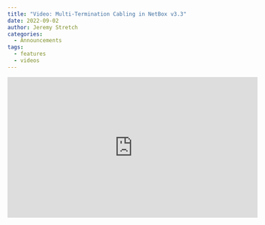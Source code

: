```yaml
---
title: "Video: Multi-Termination Cabling in NetBox v3.3"
date: 2022-09-02
author: Jeremy Stretch
categories:
  - Announcements
tags:
  - features
  - videos
---
```

<iframe width="560" height="315" src="https://www.youtube.com/embed/5JQlApaS8gM" title="YouTube video player" frameborder="0" allow="accelerometer; autoplay; clipboard-write; encrypted-media; gyroscope; picture-in-picture" allowfullscreen></iframe>


